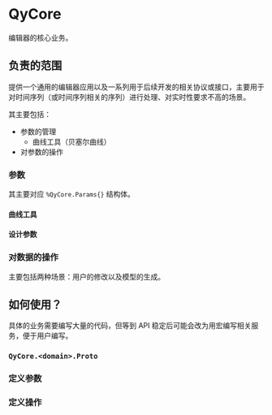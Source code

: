 # QyCore

编辑器的核心业务。

## 负责的范围

提供一个通用的编辑器应用以及一系列用于后续开发的相关协议或接口，主要用于对时间序列（或时间序列相关的序列）进行处理、对实时性要求不高的场景。

其主要包括：

* 参数的管理
  * 曲线工具（贝塞尔曲线）
* 对参数的操作

### 参数

其主要对应 `%QyCore.Params{}` 结构体。

#### 曲线工具

#### 设计参数

### 对数据的操作

主要包括两种场景：用户的修改以及模型的生成。

## 如何使用？

具体的业务需要编写大量的代码，但等到 API 稳定后可能会改为用宏编写相关服务，便于用户编写。

### `QyCore.<domain>.Proto`

### 定义参数

### 定义操作

